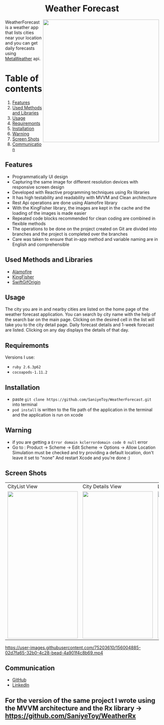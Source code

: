 <h1 align="center">
Weather Forecast
</h1>

<img src="https://user-images.githubusercontent.com/75203610/155876141-975cdea4-fd22-4e76-96c7-14a2d0421e1d.gif" align="right" width="380" height="400">

WeatherForecast is a weather app that lists cities near your location and you can get daily forecasts using  [MetaWeather](https://www.metaweather.com/) api.

# Table of contents
1. [Features](#Features)
2. [Used Methods and Libraries](#UsedMethodsandLibraries)
4. [Usage](#Usage)
5. [Requiremonts](#Requiremonts)
6. [Installation](#Installation)
7. [Warning](#Warning)
8. [Screen Shots](#ScreenShots)
9. [Communication](#Communication)

## Features<a name="Features"></a>
- Programmatically UI design
- Capturing the same image for different resolution devices with responsive screen design
- Developed with Reactive programming techniques using Rx libraries
- It has high testability and readability with MVVM and Clean architecture
- Rest Api operations are done using Alamofire library
- With the KingFisher library, the images are kept in the cache and the loading of the images is made easier
- Repeated code blocks recommended for clean coding are combined in flexible methods
- The operations to be done on the project created on Git are divided into branches and the project is completed over the branches
- Care was taken to ensure that in-app method and variable naming are in English and comprehensible

## Used Methods and Libraries <a name="UsedMethodsandLibraries"></a>
- [Alamofire](https://github.com/Alamofire/Alamofire)
- [KingFisher](https://github.com/onevcat/Kingfisher)
- [SwiftGifOrigin](https://cocoapods.org/pods/SwiftGifOrigin)

## Usage <a name="Usage"></a>
The city you are in and nearby cities are listed on the home page of the weather forecast application. You can search by city name with the help of the search bar on the main page. Clicking on the desired cell in the list will take you to the city detail page. Daily forecast details and 1-week forecast are listed. Clicking on any day displays the details of that day.
## Requiremonts <a name="Requiremonts"></a>
Versions I use:
- `ruby 2.6.3p62`
- `cocoapods-1.11.2` 

## Installation <a name="Installation"></a>
- paste `git clone https://github.com/SaniyeToy/WeatherForecast.git` into terminal
- `pod install` is written to the file path of the application in the terminal and the application is run on xcode
 

## Warning <a name="Warning"></a>
- if you are getting a `Error domain kclerrordomain code 0 null`  error
- Go to :
Product -> Scheme -> Edit Scheme -> Options -> Allow Location Simulation must be checked and try providing a default location, don't leave it set to "none"
And restart Xcode and you're done :)

## Screen Shots <a name="ScreenShots"></a>

 <table>
  <tr>
    <td>CityList View</td>
    <td>City Details View</td>
    <td>List View Search</td>

  </tr>
  <tr>
    <td><img src="https://user-images.githubusercontent.com/75203610/156005617-c7d3372b-805f-4d87-a0b0-5869119faa84.jpeg" width=230 height=480></td>
    <td><img src="https://user-images.githubusercontent.com/75203610/156005326-4a575677-eecd-4b69-a8d1-e3f33f61d666.jpeg" width=230 height=480></td>
    <td><img src="https://user-images.githubusercontent.com/75203610/156005246-ee5df9ec-0d5d-48cc-b740-15adc43d53ba.jpeg" width=230 height=480></td>
   
  </tr>
 </table>

https://user-images.githubusercontent.com/75203610/156004885-02d7fa65-32b0-4c28-bead-4a901f4c8b69.mp4


## Communication <a name="Communication"></a>
- [GitHub](https://github.com/SaniyeToy)
- [Linkedln](https://www.linkedin.com/in/saniye-toy/)


## For the version of the same project I wrote using the MVVM architecture and the Rx library    -> https://github.com/SaniyeToy/WeatherRx
